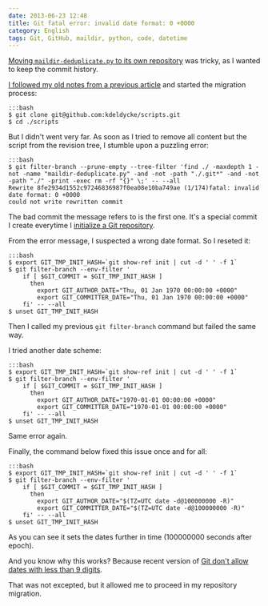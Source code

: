```yaml
---
date: 2013-06-23 12:48
title: Git fatal error: invalid date format: 0 +0000
category: English
tags: Git, GitHub, maildir, python, code, datetime
---
```


[Moving `maildir-deduplicate.py` to its own repository](https://kevin.deldycke.com/2013/06/maildir-deduplicate-moved/)
was tricky, as I wanted to keep the commit history.

[I followed my old notes from a previous article](https://kevin.deldycke.com/2011/02/moving-git-subtree-repository/)
and started the migration process:

    :::bash
    $ git clone git@github.com:kdeldycke/scripts.git
    $ cd ./scripts

But I didn't went very far. As soon as I tried to remove all content but the
script from the revision tree, I stumble upon a puzzling error:

    :::bash
    $ git filter-branch --prune-empty --tree-filter 'find ./ -maxdepth 1 -not -name "maildir-deduplicate.py" -and -not -path "./.git*" -and -not -path "./" -print -exec rm -rf "{}" \;' -- --all
    Rewrite 8fe2934d1552c97246836987f0ea08e10ba749ae (1/174)fatal: invalid date format: 0 +0000
    could not write rewritten commit

The bad commit the message refers to is the first one. It's a special commit I
create everytime I
[initialize a Git repository](https://kevin.deldycke.com/2010/05/initialize-git-repositories/).

From the error message, I suspected a wrong date format. So I reseted it:

    :::bash
    $ export GIT_TMP_INIT_HASH=`git show-ref init | cut -d ' ' -f 1`
    $ git filter-branch --env-filter '
        if [ $GIT_COMMIT = $GIT_TMP_INIT_HASH ]
          then
            export GIT_AUTHOR_DATE="Thu, 01 Jan 1970 00:00:00 +0000"
            export GIT_COMMITTER_DATE="Thu, 01 Jan 1970 00:00:00 +0000"
        fi' -- --all
    $ unset GIT_TMP_INIT_HASH

Then I called my previous `git filter-branch` command but failed the same way.

I tried another date scheme:

    :::bash
    $ export GIT_TMP_INIT_HASH=`git show-ref init | cut -d ' ' -f 1`
    $ git filter-branch --env-filter '
        if [ $GIT_COMMIT = $GIT_TMP_INIT_HASH ]
          then
            export GIT_AUTHOR_DATE="1970-01-01 00:00:00 +0000"
            export GIT_COMMITTER_DATE="1970-01-01 00:00:00 +0000"
        fi' -- --all
    $ unset GIT_TMP_INIT_HASH

Same error again.

Finally, the command below fixed this issue once and for all:

    :::bash
    $ export GIT_TMP_INIT_HASH=`git show-ref init | cut -d ' ' -f 1`
    $ git filter-branch --env-filter '
        if [ $GIT_COMMIT = $GIT_TMP_INIT_HASH ]
          then
            export GIT_AUTHOR_DATE="$(TZ=UTC date -d@100000000 -R)"
            export GIT_COMMITTER_DATE="$(TZ=UTC date -d@100000000 -R)"
        fi' -- --all
    $ unset GIT_TMP_INIT_HASH

As you can see it sets the dates further in time (100000000 seconds after
epoch).

And you know why this works? Because recent version of
[Git don't allow dates with less than 9 digits](https://stackoverflow.com/a/5093714/487610).

That was not excepted, but it allowed me to proceed in my repository migration.
